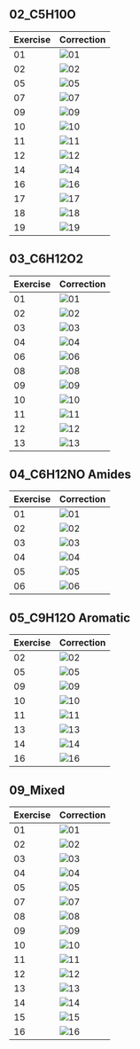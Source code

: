 
## 02_C5H10O

| Exercise | Correction |
|----------|------------|
| 01 | ![01](./02_C5H10O/01.svg) |
| 02 | ![02](./02_C5H10O/02.svg) |
| 05 | ![05](./02_C5H10O/05.svg) |
| 07 | ![07](./02_C5H10O/07.svg) |
| 09 | ![09](./02_C5H10O/09.svg) |
| 10 | ![10](./02_C5H10O/10.svg) |
| 11 | ![11](./02_C5H10O/11.svg) |
| 12 | ![12](./02_C5H10O/12.svg) |
| 14 | ![14](./02_C5H10O/14.svg) |
| 16 | ![16](./02_C5H10O/16.svg) |
| 17 | ![17](./02_C5H10O/17.svg) |
| 18 | ![18](./02_C5H10O/18.svg) |
| 19 | ![19](./02_C5H10O/19.svg) |

## 03_C6H12O2

| Exercise | Correction |
|----------|------------|
| 01 | ![01](./03_C6H12O2/01.svg) |
| 02 | ![02](./03_C6H12O2/02.svg) |
| 03 | ![03](./03_C6H12O2/03.svg) |
| 04 | ![04](./03_C6H12O2/04.svg) |
| 06 | ![06](./03_C6H12O2/06.svg) |
| 08 | ![08](./03_C6H12O2/08.svg) |
| 09 | ![09](./03_C6H12O2/09.svg) |
| 10 | ![10](./03_C6H12O2/10.svg) |
| 11 | ![11](./03_C6H12O2/11.svg) |
| 12 | ![12](./03_C6H12O2/12.svg) |
| 13 | ![13](./03_C6H12O2/13.svg) |

## 04_C6H12NO Amides

| Exercise | Correction |
|----------|------------|
| 01 | ![01](./04_C6H12NO%20Amides/01.svg) |
| 02 | ![02](./04_C6H12NO%20Amides/02.svg) |
| 03 | ![03](./04_C6H12NO%20Amides/03.svg) |
| 04 | ![04](./04_C6H12NO%20Amides/04.svg) |
| 05 | ![05](./04_C6H12NO%20Amides/05.svg) |
| 06 | ![06](./04_C6H12NO%20Amides/06.svg) |

## 05_C9H12O Aromatic

| Exercise | Correction |
|----------|------------|
| 02 | ![02](./05_C9H12O%20Aromatic/02.svg) |
| 05 | ![05](./05_C9H12O%20Aromatic/05.svg) |
| 09 | ![09](./05_C9H12O%20Aromatic/09.svg) |
| 10 | ![10](./05_C9H12O%20Aromatic/10.svg) |
| 11 | ![11](./05_C9H12O%20Aromatic/11.svg) |
| 13 | ![13](./05_C9H12O%20Aromatic/13.svg) |
| 14 | ![14](./05_C9H12O%20Aromatic/14.svg) |
| 16 | ![16](./05_C9H12O%20Aromatic/16.svg) |

## 09_Mixed

| Exercise | Correction |
|----------|------------|
| 01 | ![01](./09_Mixed/01.svg) |
| 02 | ![02](./09_Mixed/02.svg) |
| 03 | ![03](./09_Mixed/03.svg) |
| 04 | ![04](./09_Mixed/04.svg) |
| 05 | ![05](./09_Mixed/05.svg) |
| 07 | ![07](./09_Mixed/07.svg) |
| 08 | ![08](./09_Mixed/08.svg) |
| 09 | ![09](./09_Mixed/09.svg) |
| 10 | ![10](./09_Mixed/10.svg) |
| 11 | ![11](./09_Mixed/11.svg) |
| 12 | ![12](./09_Mixed/12.svg) |
| 13 | ![13](./09_Mixed/13.svg) |
| 14 | ![14](./09_Mixed/14.svg) |
| 15 | ![15](./09_Mixed/15.svg) |
| 16 | ![16](./09_Mixed/16.svg) |